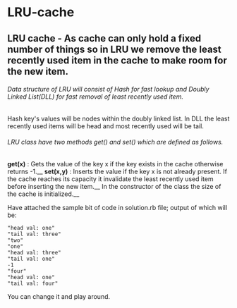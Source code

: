 # LRU-cache
## LRU cache - As cache can only hold a fixed number of things so in LRU we remove the least recently used item in the cache to make room for the new item.

###### Data structure of LRU will consist of Hash for fast lookup and Doubly Linked List(DLL) for fast removal of least recently used item.
Hash key's values will be nodes within the doubly linked list.
In DLL the least recently used items will be head and most recently used will be tail.

###### LRU class have two methods get() and set() which are defined as follows.
**get(x)** : Gets the value of the key x if the key exists in the cache
otherwise returns -1.__
**set(x,y)** : Inserts the value if the key x is not already present. If the
cache reaches its capacity it invalidate the least recently used
item before inserting the new item.__
In the constructor of the class the size of the cache is initialized.__

Have attached the sample bit of code in solution.rb file; output of which will be:

```
"head val: one"
"tail val: three"
"two"
"one"
"head val: three"
"tail val: one"
-1
"four"
"head val: one"
"tail val: four"
```

You can change it and play around.
